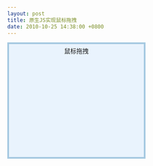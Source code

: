 ```yaml
---
layout: post
title: 原生JS实现鼠标拖拽
date: 2010-10-25 14:38:00 +0800
---
```

<style type="text/css">
#dragme {
  z-index: 20;
  border: 4px solid #A6C9E1;
  position: absolute;
  width: 300px;
  height: 250px;
  background: #E9F3FD;
  padding: 5px;
  text-align: center;
}
</style>

<div id="dragme">
鼠标拖拽
</div>

<script type="text/javascript">
  mousedrag = {
  init: function(id){
    var o = document.getElementById(id);
    o.onmousedown = mousedrag.starIt;
  },

  starIt: function(e){
    //重置Event对象
    e = mousedrag.setEv(e);

    t = this;
    // 注册mousemove事件到document对象
    document.onmousemove   = mousedrag.dragIt;
    // 注册mouseup事件到document对象
    document.onmouseup    = mousedrag.endIt;  

    page = {
      x:0,
      y:0
    };
    //获取对象的offset
    offset ={
      left:t.offsetLeft,
      top:t.offsetTop
    }
    //获取鼠标的页面坐标,并存放到page对象
    page.x = e.pageX; //pageX和pageY只在FF下有效
    page.y = e.pageY;
  },

  dragIt: function(e){
    var left = e.pageX-page.x+offset.left;
    var stop = e.pageY-page.y+offset.top;
    
    t.style.left=left+"px";
    t.style.top=stop+"px";
  },

  endIt: function(e){
    document.onmousemove = null;
    document.onmouseup = null;
  },

  setEv: function(e){
    var e = e || window.event;
    if(typeof e.pageX=='undefined'){
      e.pageX = e.clientX+document.documentElement.scrollLeft;
      e.pageY = e.clientY+document.documentElement.scrollTop;
    }
    return e;
  }
};

mousedrag.init('dragme');
</script>
